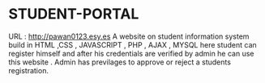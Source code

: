 # STUDENT-PORTAL
URL : http://pawan0123.esy.es
A website on student information system build in HTML ,CSS , JAVASCRIPT , PHP , AJAX , MYSQL
here student can register himself and after his credentials are verified by admin he can use this website .
Admin has previlages to approve or reject a students registration.

